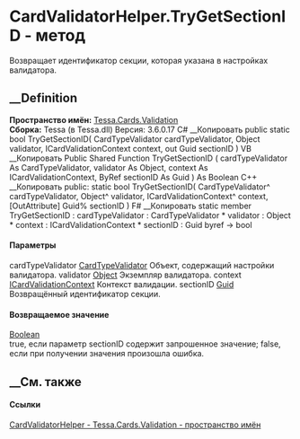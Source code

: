 # CardValidatorHelper.TryGetSectionID - метод
Возвращает идентификатор секции, которая указана в настройках валидатора.
## __Definition
 **Пространство имён:** [Tessa.Cards.Validation](N_Tessa_Cards_Validation.htm)  
 **Сборка:** Tessa (в Tessa.dll) Версия: 3.6.0.17
C# __Копировать
     public static bool TryGetSectionID(
    	CardTypeValidator cardTypeValidator,
    	Object validator,
    	ICardValidationContext context,
    	out Guid sectionID
    )
VB __Копировать
     Public Shared Function TryGetSectionID ( 
    	cardTypeValidator As CardTypeValidator,
    	validator As Object,
    	context As ICardValidationContext,
    	<OutAttribute> ByRef sectionID As Guid
    ) As Boolean
C++ __Копировать
     public:
    static bool TryGetSectionID(
    	CardTypeValidator^ cardTypeValidator, 
    	Object^ validator, 
    	ICardValidationContext^ context, 
    	[OutAttribute] Guid% sectionID
    )
F# __Копировать
     static member TryGetSectionID : 
            cardTypeValidator : CardTypeValidator * 
            validator : Object * 
            context : ICardValidationContext * 
            sectionID : Guid byref -> bool 
#### Параметры
cardTypeValidator [CardTypeValidator](T_Tessa_Cards_CardTypeValidator.htm)
    Объект, содержащий настройки валидатора.
validator [Object](https://learn.microsoft.com/dotnet/api/system.object)
    Экземпляр валидатора.
context
[ICardValidationContext](T_Tessa_Cards_Validation_ICardValidationContext.htm)
    Контекст валидации.
sectionID [Guid](https://learn.microsoft.com/dotnet/api/system.guid)
    Возвращённый идентификатор секции.
#### Возвращаемое значение
[Boolean](https://learn.microsoft.com/dotnet/api/system.boolean)  
true, если параметр sectionID содержит запрошенное значение; false, если при
получении значения произошла ошибка.
## __См. также
#### Ссылки
[CardValidatorHelper - ](T_Tessa_Cards_Validation_CardValidatorHelper.htm)
[Tessa.Cards.Validation - пространство имён](N_Tessa_Cards_Validation.htm)
